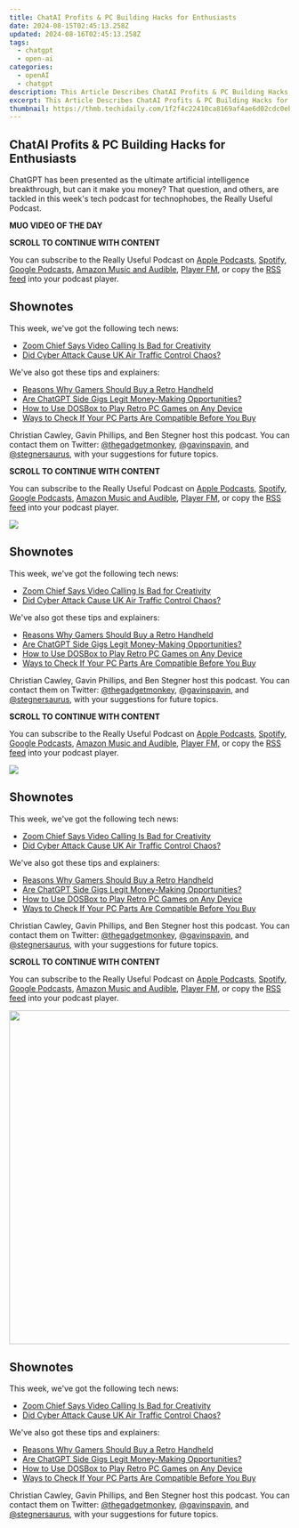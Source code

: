 ```yaml
---
title: ChatAI Profits & PC Building Hacks for Enthusiasts
date: 2024-08-15T02:45:13.258Z
updated: 2024-08-16T02:45:13.258Z
tags:
  - chatgpt
  - open-ai
categories:
  - openAI
  - chatgpt
description: This Article Describes ChatAI Profits & PC Building Hacks for Enthusiasts
excerpt: This Article Describes ChatAI Profits & PC Building Hacks for Enthusiasts
thumbnail: https://thmb.techidaily.com/1f2f4c22410ca8169af4ae6d02cdc0eba714608bc6ab4df470b116ebdad1c1fb.jpg
---
```


## ChatAI Profits & PC Building Hacks for Enthusiasts

 ChatGPT has been presented as the ultimate artificial intelligence breakthrough, but can it make you money? That question, and others, are tackled in this week's tech podcast for technophobes, the Really Useful Podcast.

**MUO VIDEO OF THE DAY**

**SCROLL TO CONTINUE WITH CONTENT**

 You can subscribe to the Really Useful Podcast on [Apple Podcasts](https://podcasts.apple.com/gb/podcast/the-really-useful-podcast/id1437847131?mt=2), [Spotify](https://open.spotify.com/show/283gDxLd6OTNEpRq6tN7ha), [Google Podcasts](https://www.google.com/podcasts?feed=aHR0cHM6Ly9hbmNob3IuZm0vcy8zMWJlNDcwL3BvZGNhc3QvcnNz), [Amazon Music and Audible](https://music.amazon.co.uk/podcasts/20ab73d4-5da2-46c7-a17f-dc6eb39bdb48/The-Really-Useful-Podcast), [Player FM](https://player.fm/series/the-really-useful-podcast-2491856), or copy the [RSS feed](https://feeds.transistor.fm/the-really-useful-podcast) into your podcast player.

## Shownotes

 This week, we've got the following tech news:

* [Zoom Chief Says Video Calling Is Bad for Creativity](https://www.msn.com/en-us/money/companies/video-calling-is-bad-for-creativity-says-zoom-chief/ar-AA1fIP69)
* [Did Cyber Attack Cause UK Air Traffic Control Chaos?](https://www.msn.com/en-gb/news/other/government-can-t-rule-out-cyber-attack-caused-air-traffic-chaos/ar-AA1fTpa8)

 We've also got these tips and explainers:

* [Reasons Why Gamers Should Buy a Retro Handheld](https://www.makeuseof.com/gamers-should-buy-a-retro-handheld-reasons-why/)
* [Are ChatGPT Side Gigs Legit Money-Making Opportunities?](https://www.makeuseof.com/chatgpt-side-gigs-are-they-legit/)
* [How to Use DOSBox to Play Retro PC Games on Any Device](https://www.makeuseof.com/tag/play-retro-games-dosbox/)
* [Ways to Check If Your PC Parts Are Compatible Before You Buy](https://www.makeuseof.com/ways-check-pc-parts-compatible-before-buy/)

 Christian Cawley, Gavin Phillips, and Ben Stegner host this podcast. You can contact them on Twitter: [@thegadgetmonkey](https://twitter.com/thegadgetmonkey), [@gavinspavin](https://twitter.com/gavinspavin), and [@stegnersaurus](https://twitter.com/stegnersaurus), with your suggestions for future topics.

**SCROLL TO CONTINUE WITH CONTENT**

 You can subscribe to the Really Useful Podcast on [Apple Podcasts](https://podcasts.apple.com/gb/podcast/the-really-useful-podcast/id1437847131?mt=2), [Spotify](https://open.spotify.com/show/283gDxLd6OTNEpRq6tN7ha), [Google Podcasts](https://www.google.com/podcasts?feed=aHR0cHM6Ly9hbmNob3IuZm0vcy8zMWJlNDcwL3BvZGNhc3QvcnNz), [Amazon Music and Audible](https://music.amazon.co.uk/podcasts/20ab73d4-5da2-46c7-a17f-dc6eb39bdb48/The-Really-Useful-Podcast), [Player FM](https://player.fm/series/the-really-useful-podcast-2491856), or copy the [RSS feed](https://feeds.transistor.fm/the-really-useful-podcast) into your podcast player.

<!-- affiliate ads begin -->
<a href="https://store.iobit.com/order/checkout.php?PRODS=1468905&QTY=1&AFFILIATE=108875&CART=1"><img src="https://secure.avangate.com/images/merchant/184260348236f9554fe9375772ff966e/ascscan_728x90.png" border="0"></a>
<!-- affiliate ads end -->
## Shownotes

 This week, we've got the following tech news:

* [Zoom Chief Says Video Calling Is Bad for Creativity](https://www.msn.com/en-us/money/companies/video-calling-is-bad-for-creativity-says-zoom-chief/ar-AA1fIP69)
* [Did Cyber Attack Cause UK Air Traffic Control Chaos?](https://www.msn.com/en-gb/news/other/government-can-t-rule-out-cyber-attack-caused-air-traffic-chaos/ar-AA1fTpa8)

 We've also got these tips and explainers:

* [Reasons Why Gamers Should Buy a Retro Handheld](https://www.makeuseof.com/gamers-should-buy-a-retro-handheld-reasons-why/)
* [Are ChatGPT Side Gigs Legit Money-Making Opportunities?](https://www.makeuseof.com/chatgpt-side-gigs-are-they-legit/)
* [How to Use DOSBox to Play Retro PC Games on Any Device](https://www.makeuseof.com/tag/play-retro-games-dosbox/)
* [Ways to Check If Your PC Parts Are Compatible Before You Buy](https://www.makeuseof.com/ways-check-pc-parts-compatible-before-buy/)

 Christian Cawley, Gavin Phillips, and Ben Stegner host this podcast. You can contact them on Twitter: [@thegadgetmonkey](https://twitter.com/thegadgetmonkey), [@gavinspavin](https://twitter.com/gavinspavin), and [@stegnersaurus](https://twitter.com/stegnersaurus), with your suggestions for future topics.

**SCROLL TO CONTINUE WITH CONTENT**

 You can subscribe to the Really Useful Podcast on [Apple Podcasts](https://podcasts.apple.com/gb/podcast/the-really-useful-podcast/id1437847131?mt=2), [Spotify](https://open.spotify.com/show/283gDxLd6OTNEpRq6tN7ha), [Google Podcasts](https://www.google.com/podcasts?feed=aHR0cHM6Ly9hbmNob3IuZm0vcy8zMWJlNDcwL3BvZGNhc3QvcnNz), [Amazon Music and Audible](https://music.amazon.co.uk/podcasts/20ab73d4-5da2-46c7-a17f-dc6eb39bdb48/The-Really-Useful-Podcast), [Player FM](https://player.fm/series/the-really-useful-podcast-2491856), or copy the [RSS feed](https://feeds.transistor.fm/the-really-useful-podcast) into your podcast player.

<!-- affiliate ads begin -->
<a href="https://shop.incomedia.eu/order/checkout.php?PRODS=39655089&QTY=1&AFFILIATE=108875&CART=1"><img src="https://incomedia.eu/files/images/affiliates/wa/01_WA_728x90.jpg" border="0"></a>
<!-- affiliate ads end -->
## Shownotes

 This week, we've got the following tech news:

* [Zoom Chief Says Video Calling Is Bad for Creativity](https://www.msn.com/en-us/money/companies/video-calling-is-bad-for-creativity-says-zoom-chief/ar-AA1fIP69)
* [Did Cyber Attack Cause UK Air Traffic Control Chaos?](https://www.msn.com/en-gb/news/other/government-can-t-rule-out-cyber-attack-caused-air-traffic-chaos/ar-AA1fTpa8)

 We've also got these tips and explainers:

* [Reasons Why Gamers Should Buy a Retro Handheld](https://www.makeuseof.com/gamers-should-buy-a-retro-handheld-reasons-why/)
* [Are ChatGPT Side Gigs Legit Money-Making Opportunities?](https://www.makeuseof.com/chatgpt-side-gigs-are-they-legit/)
* [How to Use DOSBox to Play Retro PC Games on Any Device](https://www.makeuseof.com/tag/play-retro-games-dosbox/)
* [Ways to Check If Your PC Parts Are Compatible Before You Buy](https://www.makeuseof.com/ways-check-pc-parts-compatible-before-buy/)

 Christian Cawley, Gavin Phillips, and Ben Stegner host this podcast. You can contact them on Twitter: [@thegadgetmonkey](https://twitter.com/thegadgetmonkey), [@gavinspavin](https://twitter.com/gavinspavin), and [@stegnersaurus](https://twitter.com/stegnersaurus), with your suggestions for future topics.

**SCROLL TO CONTINUE WITH CONTENT**

 You can subscribe to the Really Useful Podcast on [Apple Podcasts](https://podcasts.apple.com/gb/podcast/the-really-useful-podcast/id1437847131?mt=2), [Spotify](https://open.spotify.com/show/283gDxLd6OTNEpRq6tN7ha), [Google Podcasts](https://www.google.com/podcasts?feed=aHR0cHM6Ly9hbmNob3IuZm0vcy8zMWJlNDcwL3BvZGNhc3QvcnNz), [Amazon Music and Audible](https://music.amazon.co.uk/podcasts/20ab73d4-5da2-46c7-a17f-dc6eb39bdb48/The-Really-Useful-Podcast), [Player FM](https://player.fm/series/the-really-useful-podcast-2491856), or copy the [RSS feed](https://feeds.transistor.fm/the-really-useful-podcast) into your podcast player.

<!-- affiliate ads begin -->
<a href="https://appsumo.8odi.net/c/5597632/2075471/7443" target="_top" id="2075471"><img src="//a.impactradius-go.com/display-ad/7443-2075471" border="0" alt="" width="1200" height="600"/></a><img height="0" width="0" src="https://appsumo.8odi.net/i/5597632/2075471/7443" style="position:absolute;visibility:hidden;" border="0" />
<!-- affiliate ads end -->
## Shownotes

 This week, we've got the following tech news:

* [Zoom Chief Says Video Calling Is Bad for Creativity](https://www.msn.com/en-us/money/companies/video-calling-is-bad-for-creativity-says-zoom-chief/ar-AA1fIP69)
* [Did Cyber Attack Cause UK Air Traffic Control Chaos?](https://www.msn.com/en-gb/news/other/government-can-t-rule-out-cyber-attack-caused-air-traffic-chaos/ar-AA1fTpa8)

 We've also got these tips and explainers:

* [Reasons Why Gamers Should Buy a Retro Handheld](https://www.makeuseof.com/gamers-should-buy-a-retro-handheld-reasons-why/)
* [Are ChatGPT Side Gigs Legit Money-Making Opportunities?](https://www.makeuseof.com/chatgpt-side-gigs-are-they-legit/)
* [How to Use DOSBox to Play Retro PC Games on Any Device](https://www.makeuseof.com/tag/play-retro-games-dosbox/)
* [Ways to Check If Your PC Parts Are Compatible Before You Buy](https://www.makeuseof.com/ways-check-pc-parts-compatible-before-buy/)

 Christian Cawley, Gavin Phillips, and Ben Stegner host this podcast. You can contact them on Twitter: [@thegadgetmonkey](https://twitter.com/thegadgetmonkey), [@gavinspavin](https://twitter.com/gavinspavin), and [@stegnersaurus](https://twitter.com/stegnersaurus), with your suggestions for future topics.


<ins class="adsbygoogle"
     style="display:block"
     data-ad-format="autorelaxed"
     data-ad-client="ca-pub-7571918770474297"
     data-ad-slot="1223367746"></ins>



<ins class="adsbygoogle"
     style="display:block"
     data-ad-client="ca-pub-7571918770474297"
     data-ad-slot="8358498916"
     data-ad-format="auto"
     data-full-width-responsive="true"></ins>


